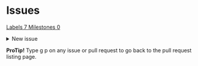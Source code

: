 # Issues

[Labels 7 ](../.gitbook/assets/labels)[Milestones 0](../.gitbook/assets/milestones)

<details>

<summary>New issue</summary>

**Have a question about this project?** Sign up for a free GitHub account to open an issue and contact its maintainers and the community.

By clicking “Sign up for GitHub”, you agree to our [terms of service](https://docs.github.com/terms) and [privacy statement](https://docs.github.com/privacy). We’ll occasionally send you account related emails.

Already on GitHub? Sign in to your account

</details>

**ProTip!** Type g p on any issue or pull request to go back to the pull request listing page.
